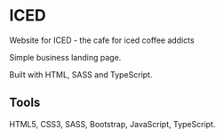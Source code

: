 # ICED
Website for ICED - the cafe for iced coffee addicts

Simple business landing page.

Built with HTML, SASS and TypeScript.

## Tools
HTML5, CSS3, SASS, Bootstrap, JavaScript, TypeScript.

